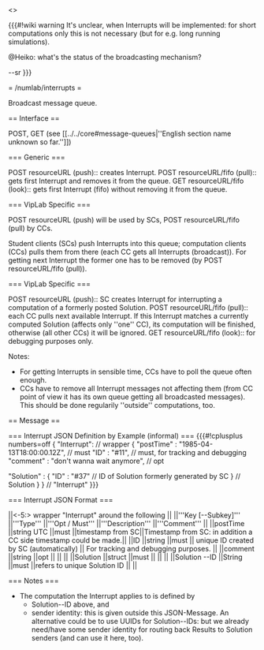 <<TableOfContents>>

{{{#!wiki warning
It's unclear, when Interrupts will be implemented: for short computations only this is not necessary (but for e.g. long running simulations).

@Heiko: what's the status of the broadcasting mechanism?

--sr
}}}

= /numlab/interrupts =

Broadcast message queue.

== Interface ==

POST, GET (see [[../../core#message-queues|''English section name unknown so far.'']])

=== Generic ===

  POST resourceURL (push):: creates Interrupt.
  POST resourceURL/fifo (pull):: gets first Interrupt and removes it from the queue.
  GET resourceURL/fifo (look):: gets first Interrupt (fifo) without removing it from the queue.

=== VipLab Specific ===

POST resourceURL (push) will be used by SCs, POST resourceURL/fifo (pull) by CCs.

Student clients (SCs) push Interrupts into this queue; computation clients (CCs) pulls them from there (each CC gets all Interrupts (broadcast)). For getting next Interrupt the former one has to be removed (by POST resourceURL/fifo (pull)).

=== VipLab Specific ===

  POST resourceURL (push):: SC creates Interrupt for interrupting a computation of a formerly posted Solution.
  POST resourceURL/fifo (pull):: each CC pulls next available Interrupt. If this Interrupt matches a currently computed Solution (affects only ''one'' CC), its computation will be finished, otherwise (all other CCs) it will be ignored.
  GET resourceURL/fifo (look):: for debugging purposes only.

Notes:
 * For getting Interrupts in sensible time, CCs have to poll the queue often enough.
 * CCs have to remove all Interrupt messages not affecting them (from CC point of view it has its own queue getting all broadcasted messages). This should be done regularily ''outside'' computations, too.

== Message ==

=== Interrupt JSON Definition by Example (informal) ===
{{{#!cplusplus numbers=off
{ "Interrupt": // wrapper
{
  "postTime" : "1985-04-13T18:00:00.12Z", // must
  "ID"       : "#11", // must, for tracking and debugging
  "comment"  : "don't wanna wait anymore", // opt

  "Solution" :
  {
    "ID" : "#37" // ID of Solution formerly generated by SC
  } // Solution
}
} // "Interrupt"
}}}

=== Interrupt JSON Format ===

||<-5:> wrapper "Interrupt" around the following ||
||'''Key [--Subkey]'''            ||'''Type''' ||'''Opt / Must''' ||'''Description''' ||'''Comment''' ||
||postTime ||string UTC ||must ||timestamp from SC||Timestamp from SC: in addition a CC side timestamp could be made.||
||ID                   ||string     ||must || unique ID created by SC (automatically) || For tracking and debugging purposes. ||
||comment              ||string     ||opt              || || ||
||Solution             ||struct     ||must             || || ||
||Solution --ID        ||String     ||must             ||refers to unique Solution ID || ||


=== Notes ===
 * The computation the Interrupt applies to is defined by
   * Solution--ID above, and
   * sender identity: this is given outside this JSON-Message.
 An alternative could be to use UUIDs for Solution--IDs: but we already need/have some sender identity for routing back Results to Solution senders (and can use it here, too).
